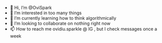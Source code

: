 - 👋 Hi, I’m @OviSpark
- 👀 I’m interested in too many things
- 🌱 I’m currently learning how to think algorithmically
- 💞️ I’m looking to collaborate on nothing right now
- 📫 How to reach me ovidiu.sparkle @ IG , but I check messages once a week

<!---
OviSpark/OviSpark is a ✨ special ✨ repository because its `README.md` (this file) appears on your GitHub profile.
You can click the Preview link to take a look at your changes.
--->
